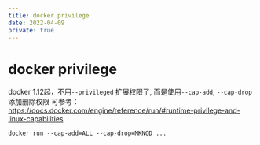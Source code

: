 ```yaml
---
title: docker privilege
date: 2022-04-09
private: true
---
```

# docker privilege
docker 1.12起，不用`--privileged` 扩展权限了, 而是使用`--cap-add`, `--cap-drop`添加删除权限
可参考： https://docs.docker.com/engine/reference/run/#runtime-privilege-and-linux-capabilities

    docker run --cap-add=ALL --cap-drop=MKNOD ...
